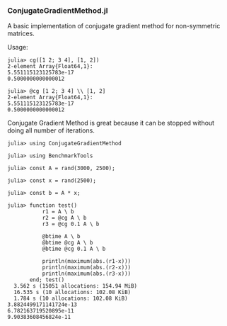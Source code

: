 ### ConjugateGradientMethod.jl

A basic implementation of conjugate gradient method for non-symmetric matrices.

Usage:
```julia-repl
julia> cg([1 2; 3 4], [1, 2])
2-element Array{Float64,1}:
5.551115123125783e-17
0.5000000000000012

julia> @cg [1 2; 3 4] \\ [1, 2]
2-element Array{Float64,1}:
5.551115123125783e-17
0.5000000000000012
```


Conjugate Gradient Method is great because it can be stopped without doing all number of iterations.
```julia-repl
julia> using ConjugateGradientMethod

julia> using BenchmarkTools

julia> const A = rand(3000, 2500);

julia> const x = rand(2500);

julia> const b = A * x;

julia> function test()
           r1 = A \ b
           r2 = @cg A \ b
           r3 = @cg 0.1 A \ b
           
           @btime A \ b
           @btime @cg A \ b
           @btime @cg 0.1 A \ b
           
           println(maximum(abs.(r1-x)))
           println(maximum(abs.(r2-x)))
           println(maximum(abs.(r3-x)))
       end; test()
  3.562 s (15051 allocations: 154.94 MiB)
  16.535 s (10 allocations: 102.08 KiB)
  1.784 s (10 allocations: 102.08 KiB)
3.8824499171141724e-13
6.782163719520895e-11
9.90383608456824e-11
```

